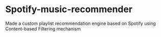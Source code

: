 # Spotify-music-recommender 
Made a custom playlist recommendation engine based on Spotify using Content-based Filtering mechanism

